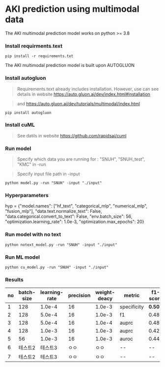 # AKI prediction using multimodal data

The AKI multimodal prediction model works on python >= 3.8

### Install requirments.text
```
pip install -r requirements.txt
```


The AKI multimodal prediction model is built upon AUTOGLUON

### Install autogluon
> Requirements.text already includes installation. However, use can see details in website https://auto.gluon.ai/dev/index.html#installation

> and https://auto.gluon.ai/dev/tutorials/multimodal/index.html
```
pip install autogluon 
```
### Install cuML
> See datils in website https://github.com/rapidsai/cuml

### Run model
> Specify which data you are running for : "SNUH", "SNUH_test", "KMC"  in -run

> Specify input file path in -input 
```
python model.py -run "SNUH" -input "./input"
```

### Hyperparameters
hyp =  {"model.names": ["hf_text", "categorical_mlp", "numerical_mlp", "fusion_mlp"],
    "data.text.normalize_text": False,
    "data.categorical.convert_to_text": False,
    "env.batch_size": 56,
    "optimization.learning_rate": 1.0e-3,
    "optimization.max_epochs": 20}

### Run model with no text
```
python notext_model.py -run "SNUH" -input "./input"
```

### Run ML model 
```
python cu_model.py -run "SNUH" -input "./input"
```


### Results 

|no|batch-size|learning-rate|precision|weight-deacy|metric|f1-score|AUPRC|AUROC|
|------|---|---|--|--|--|--|--|--|
|1|128|1.0e-4|16|1.0e-3|specificity|**0.507**|**0.905**|0.501|
|2|128|5.0e-4|16|1.0e-3|f1|0.489|0.891|0.456|
|3|128|5.0e-4|16|1.0e-4|auprc|0.480|0.891|0.406|
|4|128|1.0e-3|16|1.0e-3|auprc|0.426|0.866|0.328|
|5|56|1.0e-3|16|1.0e-3|auroc|0.440|0.890|0.429|
|6|테스트2|테스트3|ㅇㅇ|ㅇㅇ|--|--|--|--|--|
|7|테스트2|테스트3|ㅇㅇ|ㅇㅇ|--|--|--|--|--|
